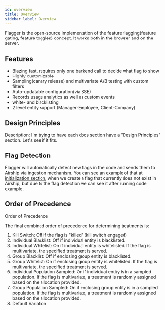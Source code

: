 ```yaml
---
id: overview
title: Overview
sidebar_label: Overview
---
```


Flagger is the open-source implementation of the feature flagging(feature gating, feature toggles) concept. 
It works both in the browser and on the server. 

## Features
- Blazing fast, requires only one backend call to decide what flag to show
- Highly customizable
- Sampling(canary release) and multivariate A/B testing with custom filters
- Auto-updatable configuration(via SSE)
- Records usage analytics as well as custom events
- white- and blacklisting
- 2 level entity support (Manager-Employee, Client-Company)


## Design Principles
Description: I'm trying to have each docs section have a "Design Principles" section. Let's see if it fits.

## Flag Detection
Flagger will automatically detect new flags in the code and sends them to Airship via ingestion mechanism. 
You can see an example of that at [initialization section](installation.md#make-a-test-flag-request), when we create a flag that currently does not exist in 
Airship, but due to the flag detection we can see it after running code example.

## Order of Precedence
Order of Precedence

The final combined order of precedence for determining treatments is:

1. Kill Switch: Off if the flag is "killed" (kill switch engaged)
2. Individual Blacklist: Off if individual entity is blacklisted.
3. Individual Whitelist: On if individual entity is whitelisted. If the flag is multivariate, the specified treatment is served.
4. Group Blacklist: Off if enclosing group entity is blacklisted.
5. Group Whitelist: On if enclosing group entity is whitelisted. If the flag is multivariate, the specified treatment is served.
6. Individual Population Sampled: On if individual entity is in a sampled population. If the flag is multivariate, a treatment is randomly assigned based on the allocation provided.
7. Group Population Sampled: On if enclosing group entity is in a sampled population. If the flag is multivariate, a treatment is randomly assigned based on the allocation provided.
8. Default Variation